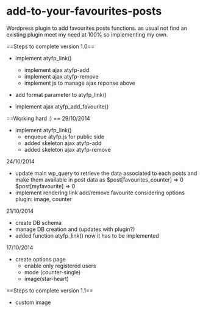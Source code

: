 add-to-your-favourites-posts
============================

Wordpress plugin to add favourites posts functions. as usual not find an existing plugin meet my need at 100% so implementing my own.


==Steps to complete version 1.0==
- implement atyfp_link()
    - implement ajax atyfp-add
    - implement ajax atyfp-remove
    - implement js to manage ajax reponse above

- add format parameter to atyfp_link()
- implement ajax atyfp_add_favourite()



==Working hard :) ==
29/10/2014
- implement atyfp_link()
    - enqueue atyfp.js for public side
    - added skeleton ajax atyfp-add
    - added skeleton ajax atyfp-remove

24/10/2014
- update main wp_query to retrieve the data associated to each posts and make them available in post data as
    $post[favourites_counter] => 0
    $post[myfavourite] => 0
- implement rendering link add/remove favourite considering options plugin: image, counter

21/10/2014
- create DB schema
- manage DB creation and (updates with plugin?)
- added function atyfp_link() now it has to be implemented

17/10/2014
- create options page
    - enable only registered users
    - mode (counter-single)
    - image(star-heart)


==Steps to complete version 1.1==
- custom image

